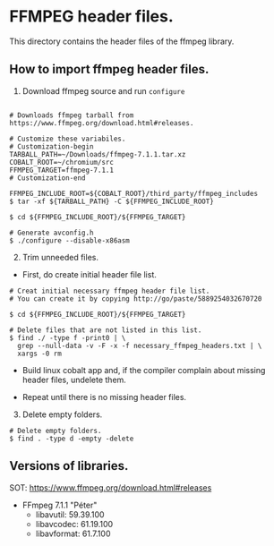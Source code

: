 # FFMPEG header files.

This directory contains the header files of the ffmpeg library.

## How to import ffmpeg header files.

1. Download ffmpeg source and run `configure`

  ```shell

  # Downloads ffmpeg tarball from https://www.ffmpeg.org/download.html#releases.

  # Customize these variabiles.
  # Customization-begin
  TARBALL_PATH=~/Downloads/ffmpeg-7.1.1.tar.xz
  COBALT_ROOT=~/chromium/src
  FFMPEG_TARGET=ffmpeg-7.1.1
  # Customization-end

  FFMPEG_INCLUDE_ROOT=${COBALT_ROOT}/third_party/ffmpeg_includes
  $ tar -xf ${TARBALL_PATH} -C ${FFMPEG_INCLUDE_ROOT}

  $ cd ${FFMPEG_INCLUDE_ROOT}/${FFMPEG_TARGET}

  # Generate avconfig.h
  $ ./configure --disable-x86asm
  ```

2. Trim unneeded files.
  - First, do create initial header file list.

  ```shell
  # Creat initial necessary ffmpeg header file list. 
  # You can create it by copying http://go/paste/5889254032670720

  $ cd ${FFMPEG_INCLUDE_ROOT}/${FFMPEG_TARGET}

  # Delete files that are not listed in this list.
  $ find ./ -type f -print0 | \
    grep --null-data -v -F -x -f necessary_ffmpeg_headers.txt | \
    xargs -0 rm
  ```

  - Build linux cobalt app and, if the compiler complain about missing header files, undelete them.

  - Repeat until there is no missing header files.

3. Delete empty folders.

  ```shell
  # Delete empty folders.
  $ find . -type d -empty -delete
  ```

## Versions of libraries.

SOT: https://www.ffmpeg.org/download.html#releases

- FFmpeg 7.1.1 "Péter"
  - libavutil: 59.39.100
  - libavcodec: 61.19.100
  - libavformat: 61.7.100
